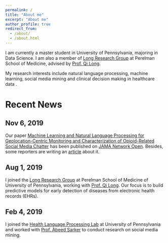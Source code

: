 ```yaml
---
permalink: /
title: "About me"
excerpt: "About me"
author_profile: true
redirect_from: 
  - /about/
  - /about.html
---
```


I am currently a master student in University of Pennsylvania, majoring in Data Science.  I am also a member of [Long Research Group](https://www.med.upenn.edu/long-lab/) at Perelman School of Medicine, advised by [Prof. Qi Long](https://www.dbei.med.upenn.edu/bio/qi-long-phd).

My research interests include natural language processing, machine learning, social media mining and clinical decision making in healthcare data .

Recent News
======
## Nov 6, 2019

Our paper [Machine Learning and Natural Language Processing for Geolocation-Centric Monitoring and Characterization of Opioid-Related Social Media Chatter](https://jamanetwork.com/journals/jamanetworkopen/fullarticle/2753983) has been published on [JAMA Network Open](https://jamanetwork.com/journals/jamanetworkopen). Besides, some reporters are writing an [article](https://www.popsci.com/story/health/opioids-social-media-predict/) about it.



## Aug 1, 2019

I joined the [Long Research Group](https://www.med.upenn.edu/long-lab/) at Perelman School of Medicine of University of Pennsylvania, working with [Prof. Qi Long](https://www.dbei.med.upenn.edu/bio/qi-long-phd). Our focus is to build predictive models for early detection of diseases from electronic health records (EHRs).



## Feb 4, 2019

I joined the [Health Language Processing Lab](https://healthlanguageprocessing.org/) at University of Pennsylvania and worked with [Prof. Abeed Sarker](https://abeedsarker.com/) to conduct research on social media mining.